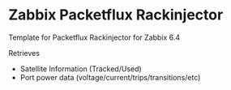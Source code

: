 # Zabbix Packetflux Rackinjector

Template for Packetflux Rackinjector for Zabbix 6.4

Retrieves

- Satellite Information (Tracked/Used)
- Port power data (voltage/current/trips/transitions/etc)
